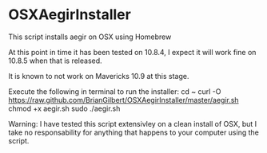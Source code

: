 OSXAegirInstaller
=================

This script installs aegir on OSX using Homebrew

At this point in time it has been tested on 10.8.4, I expect it will work fine on 10.8.5 when that is released.

It is known to not work on Mavericks 10.9 at this stage.

Execute the following in terminal to run the installer:
cd ~
curl -O https://raw.github.com/BrianGilbert/OSXAegirInstaller/master/aegir.sh
chmod +x aegir.sh
sudo ./aegir.sh

Warning: I have tested this script extensivley on a clean install of OSX, but I take no responsability for anything that happens to your computer using the script.

